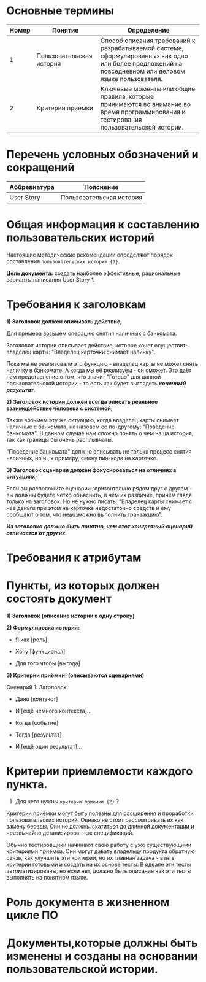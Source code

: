 #  Основные термины 

| Номер | Понятие | Определение |
| --- | --- | ---|
| 1 | Пользовательская история | Способ описания требований к разрабатываемой системе, сформулированных как одно или более предложений на повседневном или деловом языке пользователя. |
| 2 | Критерии приемки | Ключевые моменты или общие правила, которые принимаются во внимание во время программирования и тестирования пользовательской истории. |

# Перечень условных обозначений и сокращений 

| Аббревиатура | Пояснение |
| --- | --- |
| User Story | Пользовательская история |

# Общая информация к составлению пользовательских историй 

Настоящие методические рекомендации определяют порядок составления `пользовательских историй {1}`. 

**Цель документа:** создать наиболее эффективные, рациональные варианты написания User Story *. 

# Требования к заголовкам

**1) Заголовок должен описывать действие;**

Для примера возьмем операцию снятия наличных с банкомата. 

Заголовок истории описывает действие, которое хочет осуществить владелец карты: "Владелец карточки снимает наличку".

Пока мы не реализовали это функцию - владелец карты не может снять наличку в банкомате. А когда мы её реализуем - он сможет. Это даёт нам представление о том, что значит "Готово" для данной пользовательской истории - то есть как будет выглядеть ***конечный результат***.

**2) Заголовок истории должен всегда описать реальное взаимодействие человека с системой;**

Также возьмем эту же ситуацию, когда владелец карты снимает наличные с банкомата, но назовем ее по-другому: "Поведение банкомата".
В данном случае нам сложно понять о чем наша история, так как границы бы очень расплывчаты.

"Поведение банкомата" должно описывать не только процесс снятия наличных, но и , к примеру, смену пин-кода на карточке.

**3) Заголовок сценария должен фокусироваться на отличиях в ситуациях;**

Если вы расположите сценарии горизонтально рядом друг с другом - вы должны будете чётко объяснить, в чём их различие, причём глядя только на заголовок. Но не нужно писать: "Владелец карты снимает с неё деньги при этом на карточке недостаточно средств и ему сообщают о том, что невозможно выполнить транзакцию". 

***Из заголовка должно быть понятно, чем этот конкретный сценарий отличается от других.*** 

	

# Требования к атрибутам

# Пункты, из которых должен состоять документ

**1) Заголовок (описание истории в одну строку)**
 
**2) Формулировка истории:**

- Я как [роль]

- Хочу [функционал]

- Для того чтобы [выгода]
 
**3) Критерии приёмки: (описываются сценариями)**
 
Сценарий 1: Заголовок

- Дано [контекст]

- И [ещё немного контекста]...

- Когда  [событие]

- Тогда  [результат]

- И [ещё один результат]...

 

# Критерии приемлемости каждого пункта.

1) Для чего нужны `критерии приемки {2}` ?

Критерии приёмки могут быть полезны для расширения и проработки пользовательских историй. Однако не стоит рассматривать их как замену беседы. Они не должны скатиться до длинной документации и чрезвычайно детализированных спецификаций. 

Обычно тестировщики начинают свою работу с уже существующими критериями приёмки. Они могут давать владельцу продукта обратную связь, как улучшить эти критерии, но их главная задача - взять критерии готовыми и создать на их основе тесты. В идеале эти тесты автоматизированы, но если нет, должно быть описание как эти тесты выполнять на понятном языке.



# Роль документа в жизненном цикле ПО

# Документы,которые должны быть изменены и созданы на основании пользовательской истории. 
